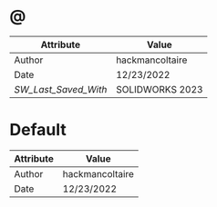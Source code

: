 # @
| Attribute | Value |
| ---  | ---     |
| Author | hackmancoltaire |
| Date | 12/23/2022 |
| _SW_Last_Saved_With_ | SOLIDWORKS 2023 |
# Default
| Attribute | Value |
| ---  | ---     |
| Author | hackmancoltaire |
| Date | 12/23/2022 |
